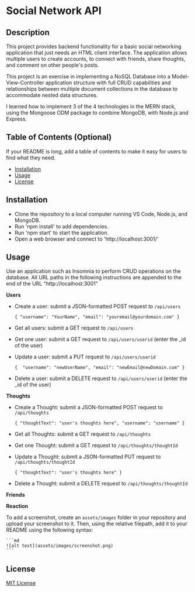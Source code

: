 # Social Network API

## Description


This project provides backend functionality for a basic social networking application that just needs an HTML client interface.  The application allows multiple users to create accounts, to connect with friends, share thoughts, and comment on other people's posts.

This project is an exercise in implementing a NoSQL Database into a Model-View-Controller application structure with full CRUD capabilities and relationships between multiple document collections in the database to accommodate nested data structures.

I learned how to implement 3 of the 4 technologies in the MERN stack, using the Mongoose ODM package to combine MongoDB, with Node.js and Express.

## Table of Contents (Optional)

If your README is long, add a table of contents to make it easy for users to find what they need.

- [Installation](#installation)
- [Usage](#usage)
- [License](#license)

## Installation

- Clone the repository to a local computer running VS Code, Node.js, and MongoDB.
- Run 'npm install' to add dependencies.
- Run 'npm start' to start the application.
- Open a web browser and connect to 'http://localhost:3001/'

## Usage

Use an application such as Insomnia to perform CRUD operations on the database.  All URL paths in the following instructions are appended to the end of the URL "http://localhost:3001"

**Users**

- Create a user: submit a JSON-formatted POST request to `/api/users`

    `{
        "username": "YourName",
        "email": "youremail@yourdomain.com"
    }`

- Get all users: submit a GET request to `/api/users`
- Get one user: submit a GET request to `/api/users/userid` (enter the _id of the user)
- Update a user: submit a PUT request to `/api/users/userid`

    `{ 
        "username": "newUserName",
        "email": "newEmail@newDomain.com"
    }`

- Delete a user: submit a DELETE request to `/api/users/userid` (enter the _id of the user)

**Thoughts**

- Create a Thought: submit a JSON-formatted POST request to `/api/thoughts`

    `{
        "thoughtText": "user's thoughts here",
        "username": "username"
    }`

- Get all Thoughts: submit a GET request to `/api/thoughts`
- Get one Thought: submit a GET request to `/api/thoughts/thoughtId`
- Update a Thought: submit a JSON-formatted PUT request to `/api/thoughts/thoughtId`

    `{
        "thoughtText": "user's thoughts here"
    }`

- Delete a Thought: submit a DELETE request to `/api/thoughts/thoughtId`

**Friends**

**Reaction**

To add a screenshot, create an `assets/images` folder in your repository and upload your screenshot to it. Then, using the relative filepath, add it to your README using the following syntax:

    ```md
    ![alt text](assets/images/screenshot.png)
    ```

## License

[MIT License](LICENSE)




